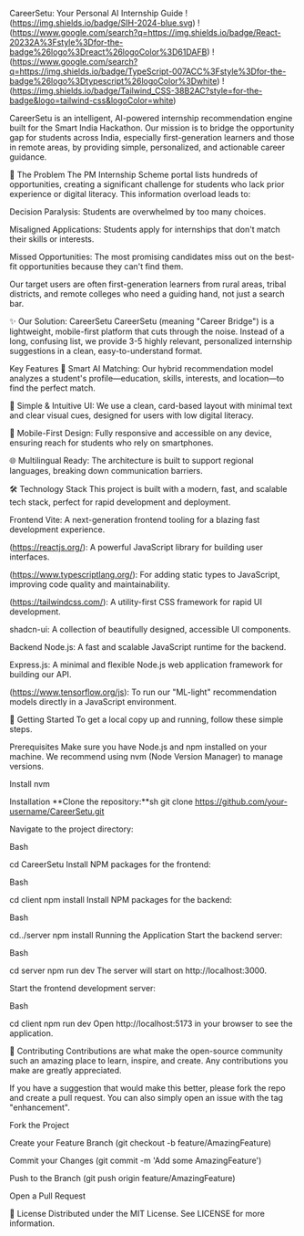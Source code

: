 CareerSetu: Your Personal AI Internship Guide
!(https://img.shields.io/badge/SIH-2024-blue.svg)
!(https://www.google.com/search?q=https://img.shields.io/badge/React-20232A%3Fstyle%3Dfor-the-badge%26logo%3Dreact%26logoColor%3D61DAFB)
!(https://www.google.com/search?q=https://img.shields.io/badge/TypeScript-007ACC%3Fstyle%3Dfor-the-badge%26logo%3Dtypescript%26logoColor%3Dwhite)
!(https://img.shields.io/badge/Tailwind_CSS-38B2AC?style=for-the-badge&logo=tailwind-css&logoColor=white)

CareerSetu is an intelligent, AI-powered internship recommendation engine built for the Smart India Hackathon. Our mission is to bridge the opportunity gap for students across India, especially first-generation learners and those in remote areas, by providing simple, personalized, and actionable career guidance.

🎯 The Problem
The PM Internship Scheme portal lists hundreds of opportunities, creating a significant challenge for students who lack prior experience or digital literacy. This information overload leads to:

Decision Paralysis: Students are overwhelmed by too many choices.

Misaligned Applications: Students apply for internships that don't match their skills or interests.

Missed Opportunities: The most promising candidates miss out on the best-fit opportunities because they can't find them.

Our target users are often first-generation learners from rural areas, tribal districts, and remote colleges who need a guiding hand, not just a search bar.

✨ Our Solution: CareerSetu
CareerSetu (meaning "Career Bridge") is a lightweight, mobile-first platform that cuts through the noise. Instead of a long, confusing list, we provide 3-5 highly relevant, personalized internship suggestions in a clean, easy-to-understand format.

Key Features
🧠 Smart AI Matching: Our hybrid recommendation model analyzes a student's profile—education, skills, interests, and location—to find the perfect match.

💬 Simple & Intuitive UI: We use a clean, card-based layout with minimal text and clear visual cues, designed for users with low digital literacy.

📱 Mobile-First Design: Fully responsive and accessible on any device, ensuring reach for students who rely on smartphones.

🌐 Multilingual Ready: The architecture is built to support regional languages, breaking down communication barriers.

🛠️ Technology Stack
This project is built with a modern, fast, and scalable tech stack, perfect for rapid development and deployment.

Frontend
Vite: A next-generation frontend tooling for a blazing fast development experience.

(https://reactjs.org/): A powerful JavaScript library for building user interfaces.

(https://www.typescriptlang.org/): For adding static types to JavaScript, improving code quality and maintainability.

(https://tailwindcss.com/): A utility-first CSS framework for rapid UI development.

shadcn-ui: A collection of beautifully designed, accessible UI components.

Backend
Node.js: A fast and scalable JavaScript runtime for the backend.

Express.js: A minimal and flexible Node.js web application framework for building our API.

(https://www.tensorflow.org/js): To run our "ML-light" recommendation models directly in a JavaScript environment.

🚀 Getting Started
To get a local copy up and running, follow these simple steps.

Prerequisites
Make sure you have Node.js and npm installed on your machine. We recommend using nvm (Node Version Manager) to manage versions.

Install nvm

Installation
**Clone the repository:**sh
git clone https://github.com/your-username/CareerSetu.git

Navigate to the project directory:

Bash

cd CareerSetu
Install NPM packages for the frontend:

Bash

cd client
npm install
Install NPM packages for the backend:

Bash

cd../server
npm install
Running the Application
Start the backend server:

Bash

cd server
npm run dev
The server will start on http://localhost:3000.

Start the frontend development server:

Bash

cd client
npm run dev
Open http://localhost:5173 in your browser to see the application.

🤝 Contributing
Contributions are what make the open-source community such an amazing place to learn, inspire, and create. Any contributions you make are greatly appreciated.

If you have a suggestion that would make this better, please fork the repo and create a pull request. You can also simply open an issue with the tag "enhancement".

Fork the Project

Create your Feature Branch (git checkout -b feature/AmazingFeature)

Commit your Changes (git commit -m 'Add some AmazingFeature')

Push to the Branch (git push origin feature/AmazingFeature)

Open a Pull Request

📄 License
Distributed under the MIT License. See LICENSE for more information.
